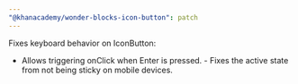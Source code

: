 ```yaml
---
"@khanacademy/wonder-blocks-icon-button": patch
---
```


Fixes keyboard behavior on IconButton:
- Allows triggering onClick when Enter is pressed. - Fixes the active state from not being sticky on mobile devices.
